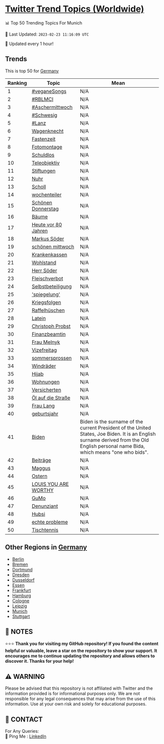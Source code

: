 [Twitter Trend Topics (Worldwide)](https://github.com/ErcinDedeoglu/Twitter-Trend-Topics)
==========


📊 Top 50 Trending Topics For Munich

📆 Last Updated: `2023-02-23 11:16:09 UTC`

🔧 Updated every 1 hour!


## Trends

This is top 50 for [Germany](</Germany>)

| Ranking | Topic | Mean |
| ------- | ------------ | ------------ |
| 1 | [#veganeSongs](http://twitter.com/search?q=%23veganeSongs) | N/A |
| 2 | [#RBLMCI](http://twitter.com/search?q=%23RBLMCI) | N/A |
| 3 | [#Aschermittwoch](http://twitter.com/search?q=%23Aschermittwoch) | N/A |
| 4 | [#Schwesig](http://twitter.com/search?q=%23Schwesig) | N/A |
| 5 | [#Lanz](http://twitter.com/search?q=%23Lanz) | N/A |
| 6 | [Wagenknecht](http://twitter.com/search?q=Wagenknecht) | N/A |
| 7 | [Fastenzeit](http://twitter.com/search?q=Fastenzeit) | N/A |
| 8 | [Fotomontage](http://twitter.com/search?q=Fotomontage) | N/A |
| 9 | [Schuldlos](http://twitter.com/search?q=Schuldlos) | N/A |
| 10 | [Teleobjektiv](http://twitter.com/search?q=Teleobjektiv) | N/A |
| 11 | [Stiftungen](http://twitter.com/search?q=Stiftungen) | N/A |
| 12 | [Nuhr](http://twitter.com/search?q=Nuhr) | N/A |
| 13 | [Scholl](http://twitter.com/search?q=Scholl) | N/A |
| 14 | [wochenteiler](http://twitter.com/search?q=wochenteiler) | N/A |
| 15 | [Schönen Donnerstag](http://twitter.com/search?q=Sch%c3%b6nen+Donnerstag) | N/A |
| 16 | [Bäume](http://twitter.com/search?q=B%c3%a4ume) | N/A |
| 17 | [Heute vor 80 Jahren](http://twitter.com/search?q=Heute+vor+80+Jahren) | N/A |
| 18 | [Markus Söder](http://twitter.com/search?q=Markus+S%c3%b6der) | N/A |
| 19 | [schönen mittwoch](http://twitter.com/search?q=sch%c3%b6nen+mittwoch) | N/A |
| 20 | [Krankenkassen](http://twitter.com/search?q=Krankenkassen) | N/A |
| 21 | [Wohlstand](http://twitter.com/search?q=Wohlstand) | N/A |
| 22 | [Herr Söder](http://twitter.com/search?q=Herr+S%c3%b6der) | N/A |
| 23 | [Fleischverbot](http://twitter.com/search?q=Fleischverbot) | N/A |
| 24 | [Selbstbeteiligung](http://twitter.com/search?q=Selbstbeteiligung) | N/A |
| 25 | ['spiegelung'](http://twitter.com/search?q=%27spiegelung%27) | N/A |
| 26 | [Kriegsfolgen](http://twitter.com/search?q=Kriegsfolgen) | N/A |
| 27 | [Raffelhüschen](http://twitter.com/search?q=Raffelh%c3%bcschen) | N/A |
| 28 | [Latein](http://twitter.com/search?q=Latein) | N/A |
| 29 | [Christoph Probst](http://twitter.com/search?q=Christoph+Probst) | N/A |
| 30 | [Finanzbeamtin](http://twitter.com/search?q=Finanzbeamtin) | N/A |
| 31 | [Frau Melnyk](http://twitter.com/search?q=Frau+Melnyk) | N/A |
| 32 | [Vizefreitag](http://twitter.com/search?q=Vizefreitag) | N/A |
| 33 | [sommersprossen](http://twitter.com/search?q=sommersprossen) | N/A |
| 34 | [Windräder](http://twitter.com/search?q=Windr%c3%a4der) | N/A |
| 35 | [Hijab](http://twitter.com/search?q=Hijab) | N/A |
| 36 | [Wohnungen](http://twitter.com/search?q=Wohnungen) | N/A |
| 37 | [Versicherten](http://twitter.com/search?q=Versicherten) | N/A |
| 38 | [Öl auf die Straße](http://twitter.com/search?q=%c3%96l+auf+die+Stra%c3%9fe) | N/A |
| 39 | [Frau Lang](http://twitter.com/search?q=Frau+Lang) | N/A |
| 40 | [geburtsjahr](http://twitter.com/search?q=geburtsjahr) | N/A |
| 41 | [Biden](http://twitter.com/search?q=Biden) | Biden is the surname of the current President of the United States, Joe Biden. It is an English surname derived from the Old English personal name Bida, which means "one who bids". |
| 42 | [Beiträge](http://twitter.com/search?q=Beitr%c3%a4ge) | N/A |
| 43 | [Maggus](http://twitter.com/search?q=Maggus) | N/A |
| 44 | [Ostern](http://twitter.com/search?q=Ostern) | N/A |
| 45 | [LOUIS YOU ARE WORTHY](http://twitter.com/search?q=LOUIS+YOU+ARE+WORTHY) | N/A |
| 46 | [GuMo](http://twitter.com/search?q=GuMo) | N/A |
| 47 | [Denunziant](http://twitter.com/search?q=Denunziant) | N/A |
| 48 | [Hubsi](http://twitter.com/search?q=Hubsi) | N/A |
| 49 | [echte probleme](http://twitter.com/search?q=echte+probleme) | N/A |
| 50 | [Tischtennis](http://twitter.com/search?q=Tischtennis) | N/A |



## Other Regions in [Germany](</Germany>)

* [Berlin](</Germany/Berlin.md>)
* [Bremen](</Germany/Bremen.md>)
* [Dortmund](</Germany/Dortmund.md>)
* [Dresden](</Germany/Dresden.md>)
* [Dusseldorf](</Germany/Dusseldorf.md>)
* [Essen](</Germany/Essen.md>)
* [Frankfurt](</Germany/Frankfurt.md>)
* [Hamburg](</Germany/Hamburg.md>)
* [Cologne](</Germany/Cologne.md>)
* [Leipzig](</Germany/Leipzig.md>)
* [Munich](</Germany/Munich.md>)
* [Stuttgart](</Germany/Stuttgart.md>)



## 📝 NOTES

⭐⭐⭐ **Thank you for visiting my GitHub repository! If you found the content helpful or valuable, leave a star on the repository to show your support. It encourages me to continue updating the repository and allows others to discover it. Thanks for your help!**


## ⚠️ WARNING

Please be advised that this repository is not affiliated with Twitter and the information provided is for informational purposes only. We are not responsible for any legal consequences that may arise from the use of this information. Use at your own risk and solely for educational purposes.


## 📨 CONTACT

 For Any Queries:  
            🏓 Ping Me : [LinkedIn](https://www.linkedin.com/in/ercindedeoglu/)
